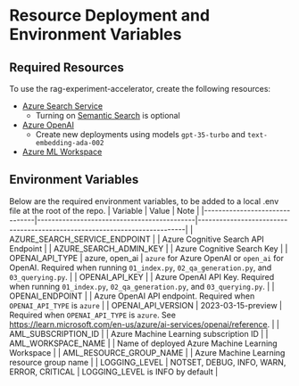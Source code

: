 # Resource Deployment and Environment Variables

## Required Resources

To use the rag-experiment-accelerator, create the following resources:
- [Azure Search Service](https://azure.microsoft.com/en-us/products/ai-services/cognitive-search)
    - Turning on [Semantic Search](https://learn.microsoft.com/en-us/azure/search/semantic-search-overview) is optional
- [Azure OpenAI](https://learn.microsoft.com/en-us/azure/ai-services/openai/overview)
    - Create new deployments using models `gpt-35-turbo` and `text-embedding-ada-002`
- [Azure ML Workspace](https://learn.microsoft.com/en-us/azure/machine-learning/concept-workspace?view=azureml-api-2)


## Environment Variables

Below are the required environment variables, to be added to a local .env file at the root of the repo.
| Variable                      | Value                                      | Note                                                                     |
|-------------------------------|--------------------------------------------|--------------------------------------------------------------------------|
| AZURE_SEARCH_SERVICE_ENDPOINT |                                            | Azure Cognitive Search API Endpoint                                      |
| AZURE_SEARCH_ADMIN_KEY        |                                            | Azure Cognitive Search Key                                               |
| OPENAI_API_TYPE               | azure, open_ai                             | `azure` for Azure OpenAI or `open_ai` for OpenAI. Required when running `01_index.py`, `02_qa_generation.py`, and `03_querying.py`. |
| OPENAI_API_KEY                |                                            | Azure OpenAI API Key. Required when running `01_index.py`, `02_qa_generation.py`, and `03_querying.py`. |
| OPENAI_ENDPOINT               |                                            | Azure OpenAI API endpoint. Required when `OPENAI_API_TYPE` is `azure`    |
| OPENAI_API_VERSION            | 2023-03-15-preview                         | Required when `OPENAI_API_TYPE` is `azure`. See https://learn.microsoft.com/en-us/azure/ai-services/openai/reference. |
| AML_SUBSCRIPTION_ID           |                                            | Azure Machine Learning subscription ID                                   |
| AML_WORKSPACE_NAME            |                                            | Name of deployed Azure Machine Learning Workspace                        |
| AML_RESOURCE_GROUP_NAME       |                                            | Azure Machine Learning resource group name                               |
| LOGGING_LEVEL                 | NOTSET, DEBUG, INFO, WARN, ERROR, CRITICAL | LOGGING_LEVEL is INFO by default                                         |